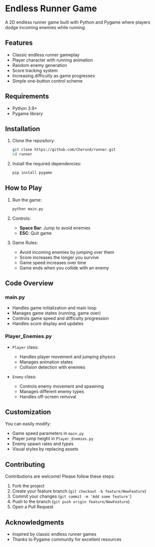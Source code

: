 
# Endless Runner Game

A 2D endless runner game built with Python and Pygame where players dodge incoming enemies while running.

## Features

- Classic endless runner gameplay
- Player character with running animation
- Random enemy generation
- Score tracking system
- Increasing difficulty as game progresses
- Simple one-button control scheme

## Requirements

- Python 3.9+
- Pygame library

## Installation

1. Clone the repository:
   ```bash
   git clone https://github.com/Cherund/runner.git
   cd runner
   ```

2. Install the required dependencies:
   ```bash
   pip install pygame
   ```

## How to Play

1. Run the game:
   ```bash
   python main.py
   ```

2. Controls:
   - **Space Bar**: Jump to avoid enemies
   - **ESC**: Quit game

3. Game Rules:
   - Avoid incoming enemies by jumping over them
   - Score increases the longer you survive
   - Game speed increases over time
   - Game ends when you collide with an enemy



## Code Overview

### main.py
- Handles game initialization and main loop
- Manages game states (running, game over)
- Controls game speed and difficulty progression
- Handles score display and updates

### Player_Enemies.py
- `Player` class:
  - Handles player movement and jumping physics
  - Manages animation states
  - Collision detection with enemies

- `Enemy` class:
  - Controls enemy movement and spawning
  - Manages different enemy types
  - Handles off-screen removal

## Customization

You can easily modify:
- Game speed parameters in `main.py`
- Player jump height in `Player_Enemies.py`
- Enemy spawn rates and types
- Visual styles by replacing assets

## Contributing

Contributions are welcome! Please follow these steps:
1. Fork the project
2. Create your feature branch (`git checkout -b feature/NewFeature`)
3. Commit your changes (`git commit -m 'Add some feature'`)
4. Push to the branch (`git push origin feature/NewFeature`)
5. Open a Pull Request

## Acknowledgments

- Inspired by classic endless runner games
- Thanks to Pygame community for excellent resources

